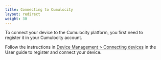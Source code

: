 ```yaml
---
title: Connecting to Cumulocity
layout: redirect
weight: 30
---
```


To connect your device to the Cumulocity platform, you first need to register it in your Cumulocity account.

Follow the instructions in [Device Management > Connecting devices](/users-guide/device-management#connecting-devices) in the User guide to register and connect your device.